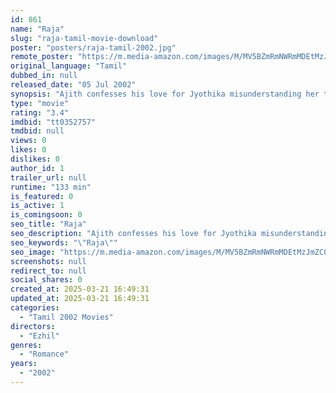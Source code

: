 ```yaml
---
id: 861
name: "Raja"
slug: "raja-tamil-movie-download"
poster: "posters/raja-tamil-2002.jpg"
remote_poster: "https://m.media-amazon.com/images/M/MV5BZmRmNWRmMDEtMzJmZC00ODhiLTk3NzMtMmJkMDNjZjMzZWQyXkEyXkFqcGc@._V1_SX300.jpg"
original_language: "Tamil"
dubbed_in: null
released_date: "05 Jul 2002"
synopsis: "Ajith confesses his love for Jyothika misunderstanding her to be Priyanka and ends up falling in love with her but she is suddenly murdered."
type: "movie"
rating: "3.4"
imdbid: "tt0352757"
tmdbid: null
views: 0
likes: 0
dislikes: 0
author_id: 1
trailer_url: null
runtime: "133 min"
is_featured: 0
is_active: 1
is_comingsoon: 0
seo_title: "Raja"
seo_description: "Ajith confesses his love for Jyothika misunderstanding her to be Priyanka and ends up falling in love with her but she is suddenly murdered."
seo_keywords: "\"Raja\""
seo_image: "https://m.media-amazon.com/images/M/MV5BZmRmNWRmMDEtMzJmZC00ODhiLTk3NzMtMmJkMDNjZjMzZWQyXkEyXkFqcGc@._V1_SX300.jpg"
screenshots: null
redirect_to: null
social_shares: 0
created_at: 2025-03-21 16:49:31
updated_at: 2025-03-21 16:49:31
categories:
  - "Tamil 2002 Movies"
directors:
  - "Ezhil"
genres:
  - "Romance"
years:
  - "2002"
---
```

